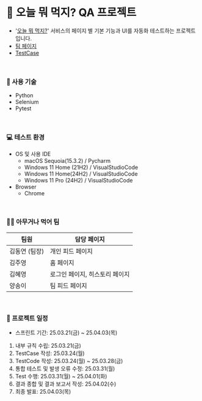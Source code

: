 # 🍔 오늘 뭐 먹지? QA 프로젝트
- '[오늘 뭐 먹지?](https://kdt-pt-1-pj-2-team03.elicecoding.com/)' 서비스의 페이지 별 기본 기능과 UI를 자동화 테스트하는 프로젝트입니다.
- [팀 페이지](https://www.notion.so/elice-track/4-1bd2bb984257806c9ebfc4040c66e9c0)
- [TestCase](https://docs.google.com/spreadsheets/d/1FcGTWHaoFlhZBKiXY9m-RuAgCKkosEjcJL_0P-h_v0M/edit?gid=0#gid=0)

<br>

### 🔧 사용 기술
- Python
- Selenium
- Pytest

<br>

### 💻 테스트 환경
 - OS 및 사용 IDE
    - macOS Sequoia(15.3.2) / Pycharm
    - Windows 11 Home (21H2) / VisualStudioCode
    - Windows 11 Home(24H2) / VisualStudioCode
    - Windows 11 Pro (24H2) / VisualStudioCode
- Browser
    - Chrome

<br>

### 👩‍💻 아무거나 먹어 팀

| 팀원 | 담당 페이지 |
| ------ | ------ |
| 김동연 (팀장) | 개인 피드 페이지 |
| 김주영 | 홈 페이지 |
| 김혜영 | 로그인 페이지, 히스토리 페이지 |
| 양송이 | 팀 피드 페이지 |

<br>

### 📆 프로젝트 일정
- 스프린트 기간: 25.03.21(금) ~ 25.04.03(목)
1. 내부 규칙 수립: 25.03.21(금)
2. TestCase 작성: 25.03.24(월)
3. TestCode 작성: 25.03.24(월) ~ 25.03.28(금)
4. 통합 테스트 및 발생 오류 수정: 25.03.31(월)
5. Test 수행: 25.03.31(월) ~ 25.04.01(화)
6. 결과 종합 및 결과 보고서 작성: 25.04.02(수)
7. 최종 발표: 25.04.03(목)

<br>
